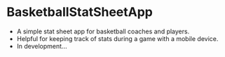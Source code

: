 # BasketballStatSheetApp

- A simple stat sheet app for basketball coaches and players.
- Helpful for keeping track of stats during a game with a mobile device.
- In development...
